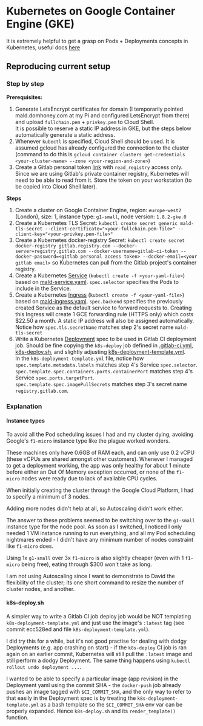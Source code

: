 # Kubernetes on Google Container Engine (GKE)
It is extremely helpful to get a grasp on Pods + Deployments concepts in Kubernetes, useful docs [here](https://kubernetes.io/docs/concepts/)
## Reproducing current setup
### Step by step
**Prerequisites:**   
1. Generate LetsEncrypt certificates for domain (I temporarily pointed mald.domhoney.com at my Pi and configured LetsEncrypt from there) and upload `fullchain.pem` + `privkey.pem` to Cloud Shell.      
It is possible to reserve a static IP address in GKE, but the steps below automatically generate a static address.   
2. Whenever `kubectl` is specified, Cloud Shell should be used. It is assumed gcloud has already configured the connection to the cluster (command to do this is `gcloud container clusters get-credentials <your-cluster-name> --zone <your-region-and-zone>`)
3. Create a Gitlab personal token [link](https://gitlab.com/profile/personal_access_tokens) with `read_registry` access only. Since we are using Gitlab's private container registry, Kubernetes will need to be able to read from it. Store the token on your workstation (to be copied into Cloud Shell later).

**Steps**
1. Create a cluster on Google Container Engine, region: `europe-west2` (London), size: 1, instance type: `g1-small`, node version: `1.8.2-gke.0`
2. Create a Kubernetes TLS Secret: `kubectl create secret generic mald-tls-secret --client-certificate="<your-fullchain.pem-file>" --client-key="<your-privkey.pem-file>"`
3. Create a Kubernetes docker-registry Secret: `kubectl create secret docker-registry gitlab.registry.com --docker-server=registry.gitlab.com --docker-username=gitlab-ci-token --docker-password=<gitlab personal access token> --docker-email=<your gitlab email>` so Kubernetes can pull from the Gitlab project's container registry.
4. Create a Kubernetes [Service](https://kubernetes.io/docs/concepts/services-networking/service/) (`kubectl create -f <your-yaml-file>`) based on [mald-service.yaml](docs/k8s/mald-service.yaml). `spec.selector` specifies the Pods to include in the Service.
5. Create a Kubernetes [Ingress](https://kubernetes.io/docs/concepts/services-networking/ingress/) (`kubectl create -f <your-yaml-file>`) based on [mald-ingress.yaml](docs/k8s/mald-ingress.yaml). `spec.backend` specifies the previously created Service as the default service to forward requests to. Creating this Ingress will create 1 GCE forwarding rule (HTTPS only) which costs $22.50 a month. A static IP address will also be assigned automatically.   
Notice how `spec.tls.secretName` matches step 2's secret name `mald-tls-secret`
6. Write a Kubernetes [Deployment](https://kubernetes.io/docs/concepts/workloads/controllers/deployment/) spec to be used in Gitlab CI deployment job. Should be fine copying the `k8s-deploy` job defined in [.gitlab-ci.yml](.gitlab-ci.yml), [k8s-deploy.sh](k8s-deploy.sh), and slightly adjusting [k8s-deployment-template.yml](k8s-deployment-template.yml).   
In the `k8s-deployment-template.yml` file, notice how `spec.template.metadata.labels` matches step 4's Service `spec.selector`.   
`spec.template.spec.containers.ports.containerPort` matches step 4's Service `spec.ports.targetPort`.   
`spec.template.spec.imagePullSecrets` matches step 3's secret name `registry.gitlab.com`.   


### Explanation
#### Instance types

To avoid all the Pod scheduling issues I had and my cluster dying, avoiding Google's `f1-micro` instance type like the plague worked wonders.  

These machines only have 0.6GB of RAM each, and can only use 0.2 vCPU (these vCPUs are shared amongst other customers). Whenever I managed to get a deployment working, the app was only healthy for about 1 minute before either an Out Of Memory exception occurred, or none of the `f1-micro` nodes were ready due to lack of available CPU cycles.  

When initially creating the cluster through the Google Cloud Platform, I had to specify a minimum of 3 nodes.

Adding more nodes didn't help at all, so Autoscaling didn't work either.  

The answer to these problems seemed to be switching over to the `g1-small` instance type for the node pool. As soon as I switched, I noticed I only needed 1 VM instance running to run everything, and all my Pod scheduling nightmares ended - I didn't have any minimum number of nodes constraint like `f1-micro` does.

Using 1x `g1-small` over 3x `f1-micro` is also slightly cheaper (even with 1 `f1-micro` being free), eating through $300 won't take as long. 

I am not using Autoscaling since I want to demonstrate to David the flexibility of the cluster; its one short command to resize the number of cluster nodes, and another.

#### k8s-deploy.sh

A simpler way to write a Gitlab CI job deploy job would be NOT templating `k8s-deployment-template.yml` and just use the image's `:latest` tag (see commit ecc528ed and file `k8s-deployment-template.yml`).   

I did try this for a while, but it's not good practise for dealing with dodgy Deployments (e.g. app crashing on start) - if the `k8s-deploy` CI job is ran again on an earlier commit, Kubernetes will still pull the `:latest` image and still perform a dodgy Deployment. The same thing happens using `kubectl rollout undo deployment ...`.   

I wanted to be able to specify a particular image (app revision) in the Deployment yaml using the commit SHA - the `docker-push` job already pushes an image tagged with `$CI_COMMIT_SHA`, and the only way to refer to that easily in the Deployment spec is by treating the `k8s-deployment-template.yml` as a bash template so the `$CI_COMMIT_SHA` env var can be properly expanded. Hence `k8s-deploy.sh` and its `render_template()` function.